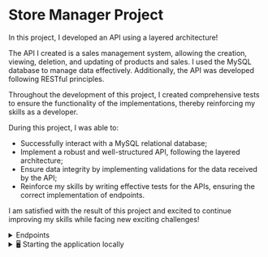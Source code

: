 # Store Manager Project

In this project, I developed an API using a layered architecture!

The API I created is a sales management system, allowing the creation, viewing, deletion, and updating of products and sales. I used the MySQL database to manage data effectively. Additionally, the API was developed following RESTful principles.

Throughout the development of this project, I created comprehensive tests to ensure the functionality of the implementations, thereby reinforcing my skills as a developer.

During this project, I was able to:

- Successfully interact with a MySQL relational database;
- Implement a robust and well-structured API, following the layered architecture;
- Ensure data integrity by implementing validations for the data received by the API;
- Reinforce my skills by writing effective tests for the APIs, ensuring the correct implementation of endpoints.

I am satisfied with the result of this project and excited to continue improving my skills while facing new exciting challenges!

<details>
<summary>Endpoints</summary>

### Products

#### GET `/products`

- Returns an array with all products.

![](https://github.com/gabesouto/store-manager/blob/main/public/ezgif.com-video-to-gif-converter.gif)

#### GET `/products/:id`

- Returns an object with the product that matches the id.

![](https://github.com/gabesouto/store-manager/blob/main/public/productsById.gif)

#### POST `/products`

- Creates a new product.

![](https://github.com/gabesouto/store-manager/blob/main/public/postProduct.gif)

#### PUT `/products/:id`

- Updates a product that matches the id.

![](https://github.com/gabesouto/store-manager/blob/main/public/putProduct.gif)

#### DELETE `/products/:id`

- Deletes a product that matches the id.

![](https://github.com/gabesouto/store-manager/blob/main/public/deleteProduct.gif)

### Sales

#### GET `/sales`

- Returns an array with all sales.

![](https://github.com/gabesouto/store-manager/blob/main/public/getAllSales.gif)

#### GET `/sales/:id`

- Returns an object with the sale that matches the id.

![](https://github.com/gabesouto/store-manager/blob/main/public/saleById.gif)

#### POST `/sales`

- Creates a new sale.

![](https://github.com/gabesouto/store-manager/blob/main/public/postSale.gif)

#### PUT `/sales/:id`

- Updates a sale that matches the id.

![](https://github.com/gabesouto/store-manager/blob/main/public/putSale.gif)

#### DELETE `/sales/:id`

- Deletes a sale that matches the id.

![](https://github.com/gabesouto/store-manager/blob/main/public/deleteSale.gif)

## Used Stacks

- Node.js
- MySQL
- Docker
- JWT (JSON Web Tokens)
- Mocha / Chai

Clone the project

````bash
git clone git@github.com:gabesouto/store-manager.git

Entre no diretório do projeto

```bash
  cd store-manager
````

Install dependencies

```bash
# Install dependencies
npm install

# Start the compose containers for `backend` and `db`
# The application will be available at `http://localhost:3001` in development mode
docker-compose up -d

# You can view the application logs with `docker logs -n 20 -f <container-name>`
docker logs -n 20 -f store_manager
```

</details>

<details>
<summary>🖥️ Starting the application locally</summary>

⚠️ Attention: When running locally, the application should receive environment variables as exemplified in env.example to communicate with the database service.

```bash
# Install dependencies
npm install

# Start only the `db` service in compose
docker-compose up -d db

# Start the application in development mode
npm run dev:local


```
